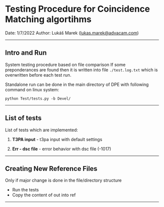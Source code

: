 Testing Procedure for Coincidence Matching algortihms
===============================================================
Date:               1/7/2022
Author:             Lukáš Marek (lukas.marek@advacam.com) 

-------------------------------------------------------------------------------
Intro and Run
-------------------------------------------------------------------------------

System testing procedure based on file comparison
If some preponderances are found then it is written into file `./test.log.txt`  which is overwritten before each test run.

Standalone run can be done in the main directory of DPE with following command on linux system:

`python Test/tests.py -b Devel/`

-------------------------------------------------------------------------------
List of tests
-------------------------------------------------------------------------------

List of tests which are implemented:

 1) **T3PA input** - t3pa input with default settings

 501) **Err - dsc file** - error behavior with dsc file (-1017)

-------------------------------------------------------------------------------
Creating New Reference Files
-------------------------------------------------------------------------------

Only if major change is done in the file/directory structure  

 * Run the tests
 * Copy the content of out into ref


-------------------------------------------------------------------------------